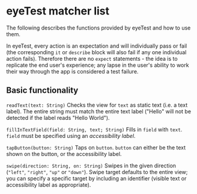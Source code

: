 eyeTest matcher list
====================

The following describes the functions provided by eyeTest and how to use them.

In eyeTest, every action is an expectation and will individually pass or fail (the corresponding `it` or `describe` block will also fail if any one individual action fails). Therefore there are no `expect` statements - the idea is to replicate the end user's experience; any lapse in the user's ability to work their way through the app is considered a test failure.

Basic functionality
-------------------

`readText(text: String)`
Checks the view for `text` as static text (i.e. a text label).
The entire string must match the entire text label ("Hello" will not be detected if the label reads "Hello World").

`fillInTextField(field: String, text; String)`
Fills in `field` with `text`. `field` must be specified using an *accessibility label*.

`tapButton(button: String)`
Taps on `button`. `button` can either be the text shown on the button, or the accessibility label.

`swipe(direction: String, on: String)`
Swipes in the given direction (`"left"`, `"right"`, `"up"` or `"down"`).
Swipe target defaults to the entire view; you can specify a specific target by including an identifier (visible text or accessibility label as appropriate).